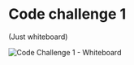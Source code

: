 # Code challenge 1

(Just whiteboard)

![Code Challenge 1 - Whiteboard](/whiteboard-img/whiteboard1.png)
